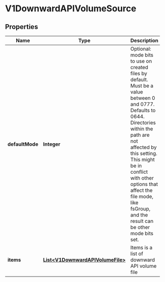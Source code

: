 

# V1DownwardAPIVolumeSource

## Properties

Name | Type | Description | Notes
------------ | ------------- | ------------- | -------------
**defaultMode** | **Integer** | Optional: mode bits to use on created files by default. Must be a value between 0 and 0777. Defaults to 0644. Directories within the path are not affected by this setting. This might be in conflict with other options that affect the file mode, like fsGroup, and the result can be other mode bits set. |  [optional]
**items** | [**List&lt;V1DownwardAPIVolumeFile&gt;**](V1DownwardAPIVolumeFile.md) | Items is a list of downward API volume file |  [optional]



